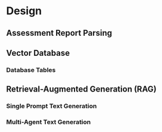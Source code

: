 # Design

## Assessment Report Parsing

## Vector Database

### Database Tables


## Retrieval-Augmented Generation (RAG)

### Single Prompt Text Generation

### Multi-Agent Text Generation

